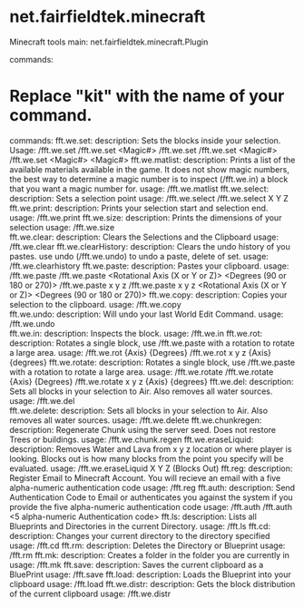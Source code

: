 # net.fairfieldtek.minecraft
Minecraft tools
main: net.fairfieldtek.minecraft.Plugin

commands:
   # Replace "kit" with the name of your command.
commands:
  fft.we.set:
    description: Sets the blocks inside  your selection.
    Usage: /fft.we.set <To Material Name>
           /fft.we.set <To Material Name> <Magic#>
           /fft.we.set <To Material Name> <From Material>
           /fft.we.set <To Material Name> <Magic#> <From Material>
           /fft.we.set <To Material Name> <Magic#> <From Material> <Magic#>
  fft.we.matlist:
    description: Prints a list of the available materials available
                 in the game.  It does not show magic numbers, the best way to 
                 determine a magic number is to inspect (/fft.we.in) a block
                 that you want a magic number for.
    usage: /fft.we.matlist <Name or partial name>
  fft.we.select:
    description: Sets a selection point
    usage: /fft.we.select
           /fft.we.select X Y Z
  fft.we.print:
    description: Prints your selection start and selection end.
    usage: /fft.we.print
  fft.we.size:
    description: Prints the dimensions of your selection
    usage: /fft.we.size    
  fft.we.clear:
    description: Clears the Selections and the Clipboard
    usage: /fft.we.clear
  fft.we.clearHistory:
    description: Clears the undo history of you pastes.  use undo (/fft.we.undo)
                 to undo a paste, delete of set.
    usage: /fft.we.clearhistory
  fft.we.paste:
    description: Pastes your clipboard.
    usage: /fft.we.paste
           /fft.we.paste <Rotational Axis (X or Y or Z)> <Degrees (90 or 180 or 270)>
           /fft.we.paste x y z
           /fft.we.paste x y z <Rotational Axis (X or Y or Z)> <Degrees (90 or 180 or 270)>
  fft.we.copy:
    description: Copies your selection to the clipboard.
    usage: /fft.we.copy    
  fft.we.undo:
    description: Will undo your last World Edit Command.
    usage: /fft.we.undo        
  fft.we.in:
    description: Inspects the block.
    usage: /fft.we.in
  fft.we.rot:
    description: Rotates a single block, use /fft.we.paste with a rotation to
                 rotate a large area.
    usage: /fft.we.rot {Axis} {Degrees}
           /fft.we.rot x y z {Axis} {degrees}
  fft.we.rotate:
    description: Rotates a single block, use /fft.we.paste with a rotation to
                 rotate a large area.
    usage: /fft.we.rotate
           /fft.we.rotate {Axis} {Degrees}
           /fft.we.rotate x y z {Axis} {degrees}
  fft.we.del:
    description: Sets all blocks in your selection to Air.  Also removes all
                 water sources.
    usage: /fft.we.del    
  fft.we.delete:
    description: Sets all blocks in your selection to Air.  Also removes all
                 water sources.
    usage: /fft.we.delete
  fft.we.chunkregen:
    description: Regenerate Chunk using the server seed.  Does not restore 
                 Trees or buildings.
    usage: /fft.we.chunk.regen
  fft.we.eraseLiquid:
    description: Removes Water and Lava from x y z location or where player is 
                 looking.  Blocks out is how many blocks from the point you 
                 specify will be evaluated.
    usage: /fft.we.eraseLiquid X Y Z (Blocks Out)
  fft.reg:
    description: Register Email to Minecraft Account.  You will recieve an
                 email with a five alpha-numeric authentication code
    usage: /fft.reg <Email Address>
  fft.auth:
    description: Send Authentication Code to Email or authenticates you against
                 the system if you provide the five alpha-numeric authentication
                 code
    usage: /fft.auth 
           /fft.auth <5 alpha-numeric Authentication code>
  fft.ls:
    description: Lists all Blueprints and Directories in the current Directory.
    usage: /fft.ls
  fft.cd:
    description: Changes your current directory to the directory specified
    usage: /fft.cd <Directory Name>
  fft.rm:
    description: Deletes the Directory or Blueprint
    usage: /fft.rm <Folder or Blueprint Name>
  fft.mk: 
    description: Creates a folder in the folder you are currently in
    usage: /fft.mk <Folder Name>
  fft.save: 
    description: Saves the current clipboard as a BluePrint
    usage: /fft.save <Blueprint Name>
  fft.load:
    description: Loads the Blueprint into your clipboard
    usage: /fft.load <Blueprint Name>
  fft.we.distr:
    description: Gets the block distribution of the current clipboard
    usage: /fft.we.distr
